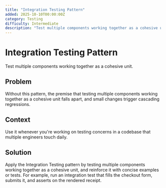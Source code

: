 ```yaml
---
title: "Integration Testing Pattern"
added: 2025-10-10T00:00:00Z
category: Testing
difficulty: Intermediate
description: "Test multiple components working together as a cohesive unit."
---
```

# Integration Testing Pattern

Test multiple components working together as a cohesive unit.

## Problem

Without this pattern, the premise that testing multiple components working together as a cohesive unit falls apart, and small changes trigger cascading regressions.

## Context

Use it whenever you're working on testing concerns in a codebase that multiple engineers touch daily.

## Solution

Apply the Integration Testing pattern by testing multiple components working together as a cohesive unit, and reinforce it with concise examples or tests. For example, run an integration test that fills the checkout form, submits it, and asserts on the rendered receipt.
